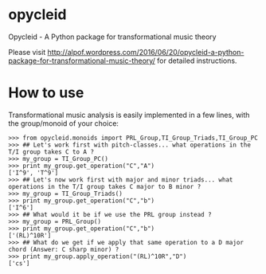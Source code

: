 # opycleid
Opycleid - A Python package for transformational music theory

Please visit http://alpof.wordpress.com/2016/06/20/opycleid-a-python-package-for-transformational-music-theory/
for detailed instructions.

How to use
==========

Transformational music analysis is easily implemented in a few lines, with the group/monoid of your choice:

    >>> from opycleid.monoids import PRL_Group,TI_Group_Triads,TI_Group_PC
    >>> ## Let's work first with pitch-classes... what operations in the T/I group takes C to A ?
    >>> my_group = TI_Group_PC()
    >>> print my_group.get_operation("C","A")
    ['I^9', 'T^9']
    >>> ## Let's now work first with major and minor triads... what operations in the T/I group takes C major to B minor ?
    >>> my_group = TI_Group_Triads()
    >>> print my_group.get_operation("C","b")
    ['I^6']
    >>> ## What would it be if we use the PRL group instead ?
    >>> my_group = PRL_Group()
    >>> print my_group.get_operation("C","b")
    ['(RL)^10R']
    >>> ## What do we get if we apply that same operation to a D major chord (Answer: C sharp minor) ?
    >>> print my_group.apply_operation("(RL)^10R","D")
    ['cs']
